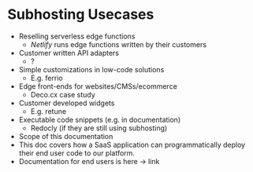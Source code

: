 # Subhosting Usecases

- Reselling serverless edge functions
  - _Netlify_ runs edge functions written by their customers
- Customer written API adapters
  - ?
- Simple customizations in low-code solutions
  - E.g. ferrio
- Edge front-ends for websites/CMSs/ecommerce
  - Deco.cx case study
- Customer developed widgets
  - E.g. retune
- Executable code snippets (e.g. in documentation)
  - Redocly (if they are still using subhosting)
- Scope of this documentation
- This doc covers how a SaaS application can programmatically deploy their end
  user code to our platform.
- Documentation for end users is here -> link
